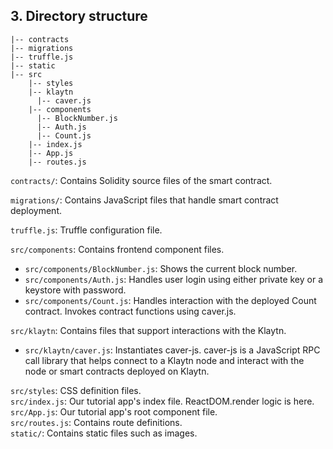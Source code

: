 ## 3. Directory structure
```
|-- contracts
|-- migrations
|-- truffle.js
|-- static  
|-- src  
    |-- styles
    |-- klaytn
      |-- caver.js
    |-- components
      |-- BlockNumber.js
      |-- Auth.js
      |-- Count.js
    |-- index.js
    |-- App.js
    |-- routes.js
```

`contracts/`: Contains Solidity source files of the smart contract.  

`migrations/`: Contains JavaScript files that handle smart contract deployment.

`truffle.js`: Truffle configuration file.  


`src/components`: Contains frontend component files.  
* `src/components/BlockNumber.js`: Shows the current block number.  
* `src/components/Auth.js`: Handles user login using either private key or a keystore with password.
* `src/components/Count.js`: Handles interaction with the deployed Count contract. Invokes contract functions using caver.js.  

`src/klaytn`: Contains files that support interactions with the Klaytn. 
* `src/klaytn/caver.js`: Instantiates caver-js. caver-js is a JavaScript RPC call library that helps connect to a Klaytn node and interact with the node or smart contracts deployed on Klaytn.

`src/styles`: CSS definition files.  
`src/index.js`: Our tutorial app's index file. ReactDOM.render logic is here.  
`src/App.js`: Our tutorial app's root component file.  
`src/routes.js`: Contains route definitions.  
`static/`: Contains static files such as images.
